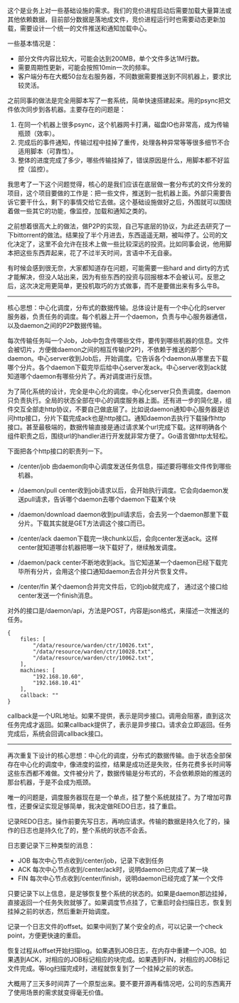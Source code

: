 这个是业务上对一些基础设施的需求。我们的竞价进程启动后需要加载大量算法或其他依赖数据，目前部分数据是落地成文件，竞价进程运行时也需要动态更新加载，需要设计一个统一的文件推送和通知加载中心。

一些基本情况是：

* 部分文件内容比较大，可能会达到200MB，单个文件多达1M行数。
* 需要周期性更新，可能会按照10min一次的频率。
* 客户端分布在大概50台左右服务器，不同数据需要推送到不同机器上，要求比较灵活。

之前同事的做法是完全用脚本写了一套系统，简单快速搭建起来。用的psync把文件依次同步到各机器。主要存在的问题是：

1. 在同一个机器上很多psync，这个机器网卡打满，磁盘IO也非常高，成为传输瓶颈（效率）。
2. 完成后的事件通知，传输过程中挂掉了重传，处理各种异常等等很多细节不合适用脚本（可靠性）。
3. 整体的进度完成了多少，哪些传输挂掉了，错误原因是什么，用脚本都不好监控（监控）。

我思考了一下这个问题觉得，核心的是我们应该在底层做一套分布式的文件分发的项目，这个项目要做的工作是：把一些文件，推送到一批机器上面。外部只需要告诉它要干什么，剩下的事情交给它去做。这个基础设施做好之后，外围就可以围绕着做一些其它的功能，像监控，加载和通知之类的。

之前想着很高大上的做法，做P2P的实现，自己写底层的协议，为此还去研究了一下bittorrent的做法。结果投了半个月进去，东西遥遥无期，被叫停了。公司的文化决定了，这里不会允许在技术上做一些比较深远的投资。比如同事会说，他用脚本把这些东西弄起来，花了不过半天时间，言语中不无自豪。

有时候会感到很无奈，大家都知道存在问题，可能需要一些hard and dirty的方式才能解决，但没人站出来，因为有些东西的投资与回报根本不会被认可。反思之后，这次决定用更简单，更投机取巧的方式做事，而不是要做出来有多么牛B。

---------------------------

核心思想：中心化调度，分布式的数据传输。总体设计是有一个中心化的server服务器，负责任务的调度。每个机器上开一个daemon，负责与中心服务器通信，以及daemon之间的P2P数据传输。

每次传输任务叫一个Job，Job中包含传哪些文件，要传到哪些机器的信息。文件会被切片，方便做daemon之间的相互传输(P2P)，不依赖于推送的那个daemon。中心server收到Job后，开始调度。它告诉各个daemon从哪里去下载哪个分片。各个daemon下载完毕后给中心server发ack。中心server收到ack就知道哪个daemon有哪些分片了。再对调度进行反馈。

为了简化系统的设计，完全是中心化的调度。中心化server只负责调度。daemon只负责执行。全局的状态全部在中心的调度服务器上面。还有进一步的简化是，组件交互全部走http协议，不要自己做底层了。比如说daemon通知中心服务器是访问http接口，分片下载完成ack也是http接口。通知daemon去执行下载操作http接口。甚至最极端的，数据传输直接是通过请求某个url完成下载。这样明确各个组件职责之后，围绕url的handler进行开发就非常方便了。Go语言做http太轻松。

下面把各个http接口的职责列一下。

* /center/job 由daemon向中心调度发送任务信息，描述要将哪些文件传到哪些机器。

* /daemon/pull center收到job请求以后，会开始执行调度。它会向daemon发送pull请求，告诉哪个daemon去哪个daemon下载某个块

* /daemon/download daemon收到pull请求后，会去另一个daemon那里下载分片。下载其实就是GET方法调这个接口而已。

* /center/ack daemon下载完一块chunk以后，会向center发送ack。这样center就知道哪台机器把哪一块下载好了，继续触发调度。

* /daemon/pack center不断地收到ack。当它知道某一个daemon已经下载完毕所有分片，会用这个接口通知daemon去合并分片恢复文件。

* /center/fin 某个daemon合并完文件后，它的job就完成了， 通过这个接口给center发送一个finish消息。

对外的接口是/daemon/api，方法是POST，内容是json格式，来描述一次推送的任务。

    {
        files: [
            "/data/resource/warden/ctr/10026.txt",
            "/data/resource/warden/ctr/10028.txt",
            "/data/resource/warden/ctr/10062.txt",
        ],
        machines: [
            "192.168.10.60",
            "192.168.10.41"
        ],
        callback: ""
    }

callback是一个URL地址。如果不提供，表示是同步接口。调用会阻塞，直到这次任务完成才返回。如果callback提供了，表示是异步接口。请求会立即返回。任务完成后，系统会回调callback接口。

--------------------------

再次重复下设计的核心思想：中心化的调度，分布式的数据传输。由于状态全部保存在中心化的调度中，像进度的监控，结果是成功还是失败，任务花费多长时间等这些东西都不难做。文件被分片了，数据传输是分布式的，不会依赖原始的推送的那台机器，于是不会成为瓶颈。

唯一的问题是，调度服务器现在是一个单点，挂了整个系统就挂了。为了增加可靠性，还要保证实现足够简单，我决定做REDO日志，挂了重启。

记录REDO日志。操作前要先写日志，再响应请求。传输的数据是持久化了的，操作的日志也是持久化了的，整个系统的状态不会丢。

日志要记录下三种类型的消息：

* JOB 每次中心节点收到/center/job，记录下收到任务
* ACK 每次中心节点收到/center/ack时，说明daemon已完成了某一块
* FIN 每次中心节点收到/center/finish，说明daemon已经完成了某一个文件

只要记录下以上信息，是足够恢复整个系统的状态的。如果是daemon那边挂掉，直接返回一个任务失败就够了。如果调度节点挂了，它重启时会扫描日志，恢复到挂掉之前的状态，然后重新开始调度。

记录一个日志文件的offset。如果中间到了某个安全的点，可以记录一个check point，方便更快速的重启。

恢复过程从offset开始扫描log。如果遇到JOB日志，在内存中重建一个JOB。如果遇到ACK，对相应的JOB标记相应的块完成。如果遇到FIN，对相应的JOB标记文件完成。等log扫描完成时，进程就恢复到了一个挂掉之前的状态。

大概用了三天多时间弄了一个原型出来。要不要开源再看情况吧，公司的东西离开了使用场景的需求就变得毫无价值。
